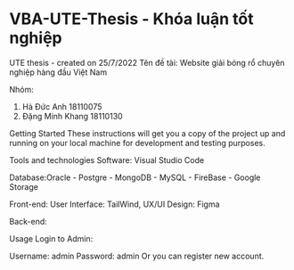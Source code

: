 # VBA-UTE-Thesis - Khóa luận tốt nghiệp 
UTE thesis - created on 25/7/2022 
Tên đề tài: Website giải bóng rổ chuyên nghiệp hàng đầu Việt Nam 

Nhóm:
1. Hà Đức Anh           18110075
2. Đặng Minh Khang      18110130
 

Getting Started
These instructions will get you a copy of the project up and running on your local machine for development and testing purposes.

Tools and technologies
Software: Visual Studio Code


Database:Oracle - Postgre - MongoDB - MySQL - FireBase - Google Storage

Front-end:
User Interface: TailWind,
UX/UI Design: Figma 

Back-end:

Usage
Login to Admin:

Username: admin
Password: admin
Or you can register new account.
